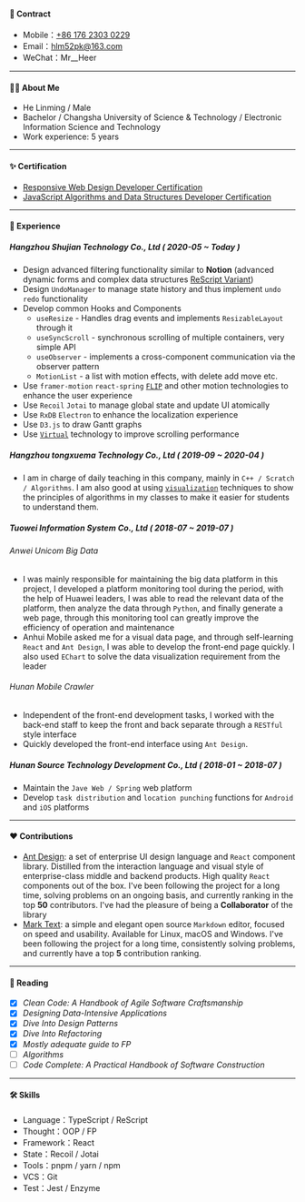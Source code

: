#### 📧 Contract

- Mobile：[+86 176 2303 0229](<tel:(+86)17623030229>)
- Email：[hlm52pk@163.com](mailto:hlm52pk@163.com)
- WeChat：Mr\_\_Heer

---

#### 🧑‍💻 About Me

- He Linming / Male
- Bachelor / Changsha University of Science & Technology / Electronic Information Science and Technology
- Work experience: 5 years

---

#### ✨ Certification

- [Responsive Web Design Developer Certification](https://www.freecodecamp.org/certification/mrheer/responsive-web-design)
- [JavaScript Algorithms and Data Structures Developer Certification](https://www.freecodecamp.org/certification/mrheer/javascript-algorithms-and-data-structures)

---

#### 🌈 Experience

##### Hangzhou Shujian Technology Co., Ltd ( 2020-05 ~ Today )

- Design advanced filtering functionality similar to **Notion** (advanced dynamic forms and complex data structures [ReScript Variant](https://rescript-lang.org/docs/manual/latest/variant))
- Design `UndoManager` to manage state history and thus implement `undo` `redo` functionality
- Develop common Hooks and Components
  - `useResize` - Handles drag events and implements `ResizableLayout` through it
  - `useSyncScroll` - synchronous scrolling of multiple containers, very simple API
  - `useObserver` - implements a cross-component communication via the observer pattern
  - `MotionList` - a list with motion effects, with delete add move etc.
- Use `framer-motion` `react-spring` [`FLIP`](https://aerotwist.com/blog/flip-your-animations/) and other motion technologies to enhance the user experience
- Use `Recoil` `Jotai` to manage global state and update UI atomically
- Use `RxDB` `Electron` to enhance the localization experience
- Use `D3.js` to draw Gantt graphs
- Use [`Virtual`](https://tanstack.com/virtual/v3) technology to improve scrolling performance

##### Hangzhou tongxuema Technology Co., Ltd ( 2019-09 ~ 2020-04 )

- I am in charge of daily teaching in this company, mainly in `C++ / Scratch / Algorithms`. I am also good at using [`visualization`](https://visualgo.net/en) techniques to show the principles of algorithms in my classes to make it easier for students to understand them.

##### Tuowei Information System Co., Ltd ( 2018-07 ~ 2019-07 )

###### Anwei Unicom Big Data

- I was mainly responsible for maintaining the big data platform in this project, I developed a platform monitoring tool during the period, with the help of Huawei leaders, I was able to read the relevant data of the platform, then analyze the data through `Python`, and finally generate a web page, through this monitoring tool can greatly improve the efficiency of operation and maintenance
- Anhui Mobile asked me for a visual data page, and through self-learning `React` and `Ant Design`, I was able to develop the front-end page quickly. I also used `EChart` to solve the data visualization requirement from the leader

###### Hunan Mobile Crawler

- Independent of the front-end development tasks, I worked with the back-end staff to keep the front and back separate through a `RESTful` style interface
- Quickly developed the front-end interface using `Ant Design`.

##### Hunan Source Technology Development Co., Ltd ( 2018-01 ~ 2018-07 )

- Maintain the `Jave Web / Spring` web platform
- Develop `task distribution` and `location punching` functions for `Android` and `iOS` platforms

---

#### ❤️ Contributions

- [Ant Design](https://github.com/ant-design/ant-design): a set of enterprise UI design language and `React` component library. Distilled from the interaction language and visual style of enterprise-class middle and backend products. High quality `React` components out of the box. I've been following the project for a long time, solving problems on an ongoing basis, and currently ranking in the top **50** contributors. I've had the pleasure of being a **Collaborator** of the library
- [Mark Text](https://github.com/marktext/marktext): a simple and elegant open source `Markdown` editor, focused on speed and usability. Available for Linux, macOS and Windows. I've been following the project for a long time, consistently solving problems, and currently have a top **5** contribution ranking.

---

#### 📖 Reading

- [x] _Clean Code: A Handbook of Agile Software Craftsmanship_
- [x] _Designing Data-Intensive Applications_
- [x] _Dive Into Design Patterns_
- [x] _Dive Into Refactoring_
- [x] _Mostly adequate guide to FP_
- [ ] _Algorithms_
- [ ] _Code Complete: A Practical Handbook of Software Construction_

---

#### 🛠 Skills

- Language：TypeScript / ReScript
- Thought：OOP / FP
- Framework：React
- State：Recoil / Jotai
- Tools：pnpm / yarn / npm
- VCS：Git
- Test：Jest / Enzyme
